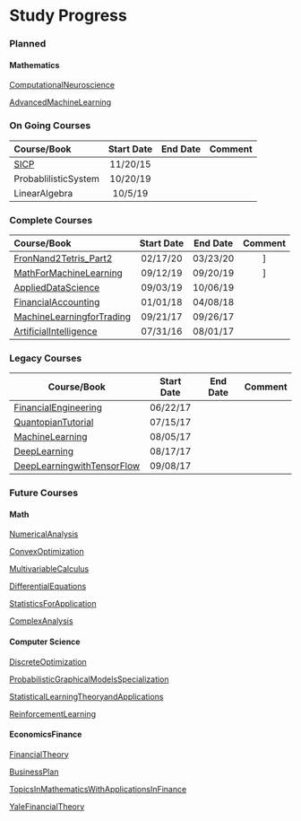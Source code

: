Study Progress
===
### Planned
#### Mathematics
[ComputationalNeuroscience](https://www.coursera.org/learn/computational-neuroscience)

[AdvancedMachineLearning](https://www.coursera.org/specializations/aml)

### On Going Courses
|Course/Book       |  Start Date  |  End Date  |     Comment     |
|:-----------------|:------------:|:----------:|:---------------:|
|[SICP](https://github.com/CrazyAlvaro/Course-Study/tree/master/ComputerScience/6.001-SICP)|11/20/15|     |          |
|ProbablilisticSystem|10/20/19|||
|LinearAlgebra|10/5/19|||

### Complete Courses
|Course/Book       |  Start Date  |  End Date  |     Comment     |
|:------------------|:------------:|:----------:|:---------------:|
|[FronNand2Tetris_Part2](https://github.com/CrazyAlvaro/Course-Study/tree/master/ComputerScience/FromNandtoTetris2/nand2tetris)|02/17/20|03/23/20|]
|[MathForMachineLearning](https://github.com/CrazyAlvaro/Course-Study/tree/master/Mathematics/MathForMachineLearning)|09/12/19|09/20/19|]
|[AppliedDataScience](https://github.com/CrazyAlvaro/Course-Study/tree/master/DataScience/AppliedDataScience)|09/03/19|10/06/19||
|[FinancialAccounting](https://github.com/CrazyAlvaro/Course-Study/tree/master/EconomicsFinance/FinancialAccountingSeries)|01/01/18|04/08/18||
|[MachineLearningforTrading](https://github.com/CrazyAlvaro/Course-Study/tree/master/EconomicsFinance/MachineLearningforTrading)|09/21/17|09/26/17||
|[ArtificialIntelligence](https://github.com/CrazyAlvaro/Course-Study/tree/master/DataScience/6.034-ArtificialIntellifence)|07/31/16|08/01/17||

### Legacy Courses
|Course/Book       |  Start Date  |  End Date  |     Comment     |
|------------------|:------------:|:----------:|:---------------:|
|[FinancialEngineering](https://github.com/CrazyAlvaro/Course-Study/tree/master/EconomicsFinance/FinancialEngineering)|06/22/17|||
|[QuantopianTutorial](https://github.com/CrazyAlvaro/Course-Study/tree/master/EconomicsFinance/Quantopian)|07/15/17|||
|[MachineLearning](https://github.com/CrazyAlvaro/Course-Study/tree/master/DataScience/MachineLearning)|08/05/17|||
|[DeepLearning](https://github.com/CrazyAlvaro/Course-Study/tree/master/DataScience/DeepLearning)|08/17/17|||
|[DeepLearningwithTensorFlow](https://github.com/CrazyAlvaro/Course-Study/tree/master/DataScience/DeepLearningwithTensorFlow)|09/08/17|||

### Future Courses
#### Math


[NumericalAnalysis](https://www.coursera.org/learn/intro-to-numerical-analysis)

[ConvexOptimization](https://lagunita.stanford.edu/courses/Engineering/CVX101/Winter2014/about)

[MultivariableCalculus](http://ocw2.mit.edu/courses/mathematics/18-02-multivariable-calculus-fall-2007/index.htm)

[DifferentialEquations](http://ocw2.mit.edu/courses/mathematics/18-03-differential-equations-spring-2010/index.htm)

[StatisticsForApplication](https://ocw.mit.edu/courses/mathematics/18-650-statistics-for-applications-fall-2016/index.htm)

[ComplexAnalysis](https://www.coursera.org/learn/complex-analysis)

#### Computer Science
[DiscreteOptimization](https://www.coursera.org/learn/discrete-optimization)

[ProbabilisticGraphicalModelsSpecialization](https://www.coursera.org/courses?languages=en&query=probability+graphical+model)

[StatisticalLearningTheoryandApplications](http://www.mit.edu/~9.520/fall17/)

[ReinforcementLearning](https://www.coursera.org/specializations/reinforcement-learning)

#### EconomicsFinance
[FinancialTheory](https://ocw.mit.edu/courses/sloan-school-of-management/15-401-finance-theory-i-fall-2008/index.htm)

[BusinessPlan](https://ocw.mit.edu/courses/sloan-school-of-management/15-s21-nuts-and-bolts-of-business-plans-january-iap-2014/index.htm)

[TopicsInMathematicsWithApplicationsInFinance](https://ocw.mit.edu/courses/mathematics/18-s096-topics-in-mathematics-with-applications-in-finance-fall-2013/index.htm)

[YaleFinancialTheory](https://oyc.yale.edu/economics/econ-251)
